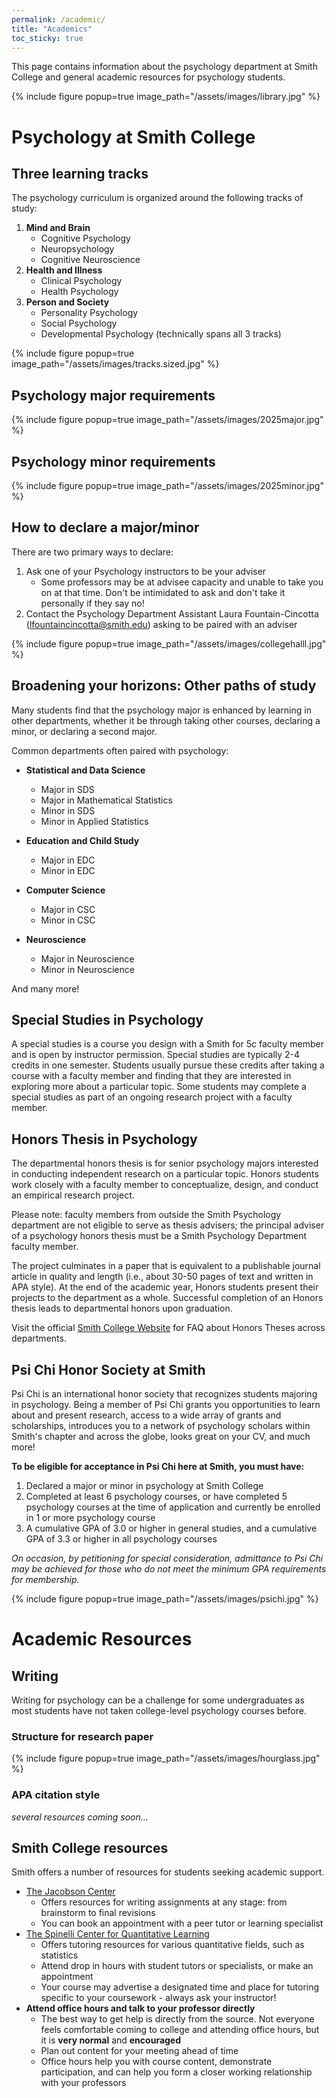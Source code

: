 ```yaml
---
permalink: /academic/
title: "Academics"
toc_sticky: true
---
```

This page contains information about the psychology department at Smith College and general academic resources for psychology students.

{% include figure popup=true image_path="/assets/images/library.jpg" %}

# Psychology at Smith College
## Three learning tracks
The psychology curriculum is organized around the following tracks of study:
1. **Mind and Brain**
    - Cognitive Psychology
    - Neuropsychology
    - Cognitive Neuroscience
2. **Health and Illness**
    - Clinical Psychology
    - Health Psychology
3. **Person and Society**
    - Personality Psychology
    - Social Psychology
    - Developmental Psychology (technically spans all 3 tracks)

{% include figure popup=true image_path="/assets/images/tracks.sized.jpg" %}

## Psychology major requirements

{% include figure popup=true image_path="/assets/images/2025major.jpg" %}

## Psychology minor requirements

{% include figure popup=true image_path="/assets/images/2025minor.jpg" %}

## How to declare a major/minor
There are two primary ways to declare:
1. Ask one of your Psychology instructors to be your adviser
    - Some professors may be at advisee capacity and unable to take you on at that time. Don't be intimidated to ask and don't take it personally if they say no!
3. Contact the Psychology Department Assistant Laura Fountain-Cincotta (lfountaincincotta@smith.edu) asking to be paired with an adviser 

{% include figure popup=true image_path="/assets/images/collegehalll.jpg" %}

## Broadening your horizons: Other paths of study

Many students find that the psychology major is enhanced by learning in other departments, whether it be through taking other courses, declaring a minor, or declaring a second major.

Common departments often paired with psychology:

- **Statistical and Data Science**
    - Major in SDS
    - Major in Mathematical Statistics
    - Minor in SDS
    - Minor in Applied Statistics 

- **Education and Child Study**
    - Major in EDC
    - Minor in EDC

- **Computer Science**
    - Major in CSC
    - Minor in CSC

- **Neuroscience**
    - Major in Neuroscience
    - Minor in Neuroscience

And many more!

## Special Studies in Psychology 
A special studies is a course you design with a Smith for 5c faculty member and is open by instructor permission. Special studies are typically 2-4 credits in one semester. Students usually pursue these credits after taking a course with a faculty member and finding that they are interested in exploring more about a particular topic. Some students may complete a special studies as part of an ongoing research project with a faculty member. 

## Honors Thesis in Psychology

The departmental honors thesis is for senior psychology majors interested in conducting independent research on a particular topic. Honors students work closely with a faculty member to conceptualize, design, and conduct an empirical research project.

Please note: faculty members from outside the Smith Psychology department are not eligible to serve as thesis advisers; the principal adviser of a psychology honors thesis must be a Smith Psychology Department faculty member. 

The project culminates in a paper that is equivalent to a publishable journal article in quality and length (i.e., about 30-50 pages of text and written in APA style). At the end of the academic year, Honors students present their projects to the department as a whole. Successful completion of an Honors thesis leads to departmental honors upon graduation.

Visit the official [Smith College Website](https://www.smith.edu/academics/class-deans/departmental-honors) for FAQ about Honors Theses across departments.

## Psi Chi Honor Society at Smith

Psi Chi is an international honor society that recognizes students majoring in psychology. Being a member of Psi Chi grants you opportunities to learn about and present research, access to a wide array of grants and scholarships, introduces you to a network of psychology scholars within Smith's chapter and across the globe, looks great on your CV, and much more! 

**To be eligible for acceptance in Psi Chi here at Smith, you must have:**
1. Declared a major or minor in psychology at Smith College
2. Completed at least 6 psychology courses, or have completed 5 psychology courses at the time of
application and currently be enrolled in 1 or more psychology course
3. A cumulative GPA of 3.0 or higher in general studies, and a cumulative GPA of 3.3 or higher in all
psychology courses

*On occasion, by petitioning for special consideration, admittance to Psi Chi may be achieved for those who
do not meet the minimum GPA requirements for membership.* 

{% include figure popup=true image_path="/assets/images/psichi.jpg" %}

# Academic Resources
## Writing

Writing for psychology can be a challenge for some undergraduates as most students have not taken college-level psychology courses before.

### Structure for research paper
{% include figure popup=true image_path="/assets/images/hourglass.jpg" %}

### APA citation style
*several resources coming soon...*

## Smith College resources
Smith offers a number of resources for students seeking academic support.
- [The Jacobson Center](https://www.smith.edu/academics/integrative-learning/jacobson-center-writing-teaching-learning)
    - Offers resources for writing assignments at any stage: from brainstorm to final revisions
    - You can book an appointment with a peer tutor or learning specialist
- [The Spinelli Center for Quantitative Learning](https://www.smith.edu/academics/applied-learning-research/spinelli-center-quantitative-learning)
    - Offers tutoring resources for various quantitative fields, such as statistics
    - Attend drop in hours with student tutors or specialists, or make an appointment
    - Your course may advertise a designated time and place for tutoring specific to your coursework - always ask your instructor!
 - **Attend office hours and talk to your professor directly**
     - The best way to get help is directly from the source. Not everyone feels comfortable coming to college and attending office hours, but it is **very normal** and **encouraged**
     - Plan out content for your meeting ahead of time
     - Office hours help you with course content, demonstrate participation, and can help you form a closer working relationship with your professors



